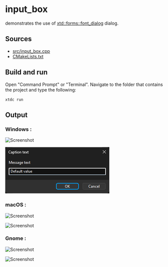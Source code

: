 # input_box

demonstrates the use of [xtd::forms::font_dialog](https://gammasoft71.github.io/xtd/reference_guides/latest/classxtd_1_1forms_1_1font__dialog.html) dialog.

## Sources

* [src/input_box.cpp](src/input_box.cpp)
* [CMakeLists.txt](CMakeLists.txt)

## Build and run

Open "Command Prompt" or "Terminal". Navigate to the folder that contains the project and type the following:

```shell
xtdc run
```

## Output

### Windows :

![Screenshot](../../../../docs/pictures/examples/input_box_w.png)

![Screenshot](../../../../docs/pictures/examples/input_box_wd.png)

### macOS :

![Screenshot](../../../../docs/pictures/examples/input_box_m.png)

![Screenshot](../../../../docs/pictures/examples/input_box_md.png)

### Gnome :

![Screenshot](../../../../docs/pictures/examples/input_box_g.png)

![Screenshot](../../../../docs/pictures/examples/input_box_gd.png)
